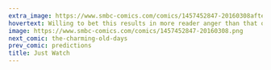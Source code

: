 ```yaml
---
extra_image: https://www.smbc-comics.com/comics/1457452847-20160308after.png
hovertext: Willing to bet this results in more reader anger than that one time I did a comic about two Jesuses fighting to mate with a third Jesus.
image: https://www.smbc-comics.com/comics/1457452847-20160308.png
next_comic: the-charming-old-days
prev_comic: predictions
title: Just Watch
---
```


